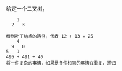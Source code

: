 给定一个二叉树，

        1
      2   3

    根到叶子结点的路径，代表 12 + 13 = 25
        4
      9   0
    5   1
    495 + 491 + 40
    将一件复杂的事情，如果是多件相同的事情在重复，递归